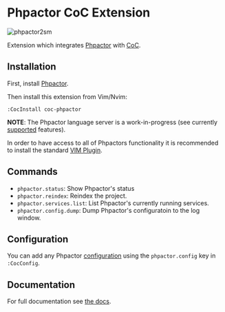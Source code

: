 Phpactor CoC Extension
======================

![phpactor2sm](https://user-images.githubusercontent.com/530801/27995098-82e72c4c-64c0-11e7-96d2-f549c711ca8b.png)

Extension which integrates [Phpactor](https://github.com/phpactor/phpactor)
with [CoC](https://github.com/neoclide/coc.nvim).

Installation
------------

First, install [Phpactor](https://phpactor.readthedocs.io/en/master/usage/standalone.html).

Then install this extension from Vim/Nvim:

```
:CocInstall coc-phpactor
```

**NOTE**: The Phpactor language server is a work-in-progress (see currently
[supported](https://phpactor.readthedocs.io/en/master/lsp/support.html)
features). 

In order to have access to all of Phpactors functionality it is recommended to
install the standard [VIM
Plugin](https://phpactor.readthedocs.io/en/master/usage/vim-plugin.html).

Commands
--------

- `phpactor.status`: Show Phpactor's status
- `phpactor.reindex`: Reindex the project.
- `phpactor.services.list`: List Phpactor's currently running services.
- `phpactor.config.dump`: Dump Phpactor's configuratoin to the log window.

Configuration
-------------

You can add any Phpactor
[configuration](https://phpactor.readthedocs.io/en/master/reference/configuration.html)
using the `phpactor.config` key in `:CocConfig`.

Documentation
-------------

For full documentation see [the docs](https://phpactor.readthedocs.io/en/master/index.html).
